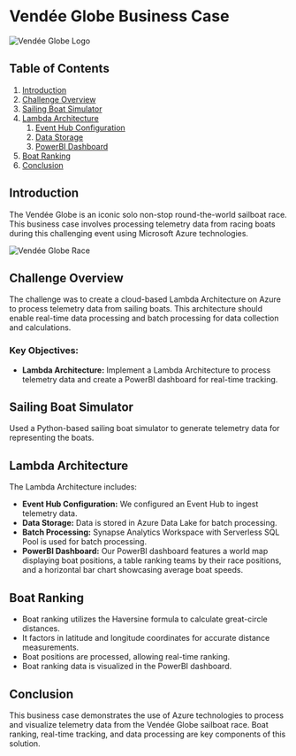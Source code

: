 # Vendée Globe Business Case

![Vendée Globe Logo](image-reference-for-logo.png)

## Table of Contents
1. [Introduction](#introduction)
2. [Challenge Overview](#challenge-overview)
3. [Sailing Boat Simulator](#sailing-boat-simulator)
4. [Lambda Architecture](#lambda-architecture)
   1. [Event Hub Configuration](#event-hub-configuration)
   2. [Data Storage](#data-storage)
   3. [PowerBI Dashboard](#powerbi-dashboard)
5. [Boat Ranking](#boat-ranking)
6. [Conclusion](#conclusion)

## Introduction <a name="introduction"></a>
The Vendée Globe is an iconic solo non-stop round-the-world sailboat race. This business case involves processing telemetry data from racing boats during this challenging event using Microsoft Azure technologies.

![Vendée Globe Race](image-reference-for-race-image.png)

## Challenge Overview <a name="challenge-overview"></a>
The challenge was to create a cloud-based Lambda Architecture on Azure to process telemetry data from sailing boats. This architecture should enable real-time data processing and batch processing for data collection and calculations.

### Key Objectives:
- **Lambda Architecture:** Implement a Lambda Architecture to process telemetry data and create a PowerBI dashboard for real-time tracking.

## Sailing Boat Simulator <a name="sailing-boat-simulator"></a>
Used a Python-based sailing boat simulator to generate telemetry data for representing the boats.

## Lambda Architecture <a name="lambda-architecture"></a>
The Lambda Architecture includes:
- **Event Hub Configuration:** We configured an Event Hub to ingest telemetry data.
- **Data Storage:** Data is stored in Azure Data Lake for batch processing.
- **Batch Processing:** Synapse Analytics Workspace with Serverless SQL Pool is used for batch processing.
- **PowerBI Dashboard:** Our PowerBI dashboard features a world map displaying boat positions, a table ranking teams by their race positions, and a horizontal bar chart showcasing average boat speeds.

## Boat Ranking <a name="boat-ranking"></a>
- Boat ranking utilizes the Haversine formula to calculate great-circle distances.
- It factors in latitude and longitude coordinates for accurate distance measurements.
- Boat positions are processed, allowing real-time ranking.
- Boat ranking data is visualized in the PowerBI dashboard.

## Conclusion <a name="conclusion"></a>
This business case demonstrates the use of Azure technologies to process and visualize telemetry data from the Vendée Globe sailboat race. Boat ranking, real-time tracking, and data processing are key components of this solution.
